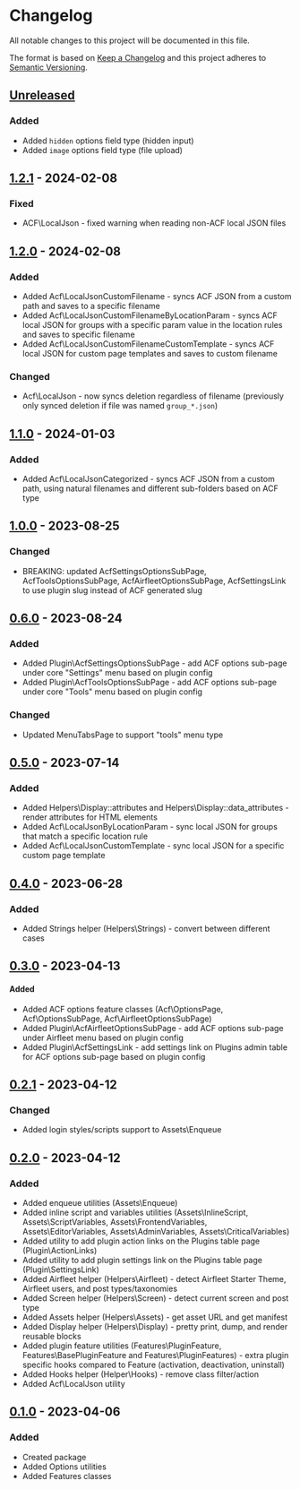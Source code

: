 # Changelog

All notable changes to this project will be documented in this file.

The format is based on [Keep a Changelog](http://keepachangelog.com/)
and this project adheres to [Semantic Versioning](http://semver.org/).

## [Unreleased]

### Added

- Added `hidden` options field type (hidden input)
- Added `image` options field type (file upload)

## [1.2.1] - 2024-02-08

### Fixed

- ACF\LocalJson - fixed warning when reading non-ACF local JSON files

## [1.2.0] - 2024-02-08

### Added

- Added Acf\LocalJsonCustomFilename - syncs ACF JSON from a custom path and saves to a specific filename
- Added Acf\LocalJsonCustomFilenameByLocationParam - syncs ACF local JSON for groups with a specific param value in the location rules and saves to specific filename
- Added Acf\LocalJsonCustomFilenameCustomTemplate - syncs ACF local JSON for custom page templates and saves to custom filename

### Changed

- Acf\LocalJson - now syncs deletion regardless of filename (previously only synced deletion if file was named `group_*.json`)

## [1.1.0] - 2024-01-03

### Added

- Added Acf\LocalJsonCategorized - syncs ACF JSON from a custom path, using natural filenames and different sub-folders based on ACF type

## [1.0.0] - 2023-08-25

### Changed

- BREAKING: updated AcfSettingsOptionsSubPage, AcfToolsOptionsSubPage, AcfAirfleetOptionsSubPage, AcfSettingsLink to use plugin slug instead of ACF generated slug

## [0.6.0] - 2023-08-24

### Added

- Added Plugin\AcfSettingsOptionsSubPage - add ACF options sub-page under core "Settings" menu based on plugin config
- Added Plugin\AcfToolsOptionsSubPage - add ACF options sub-page under core "Tools" menu based on plugin config

### Changed

- Updated MenuTabsPage to support "tools" menu type

## [0.5.0] - 2023-07-14

### Added

- Added Helpers\Display::attributes and Helpers\Display::data_attributes - render attributes for HTML elements
- Added Acf\LocalJsonByLocationParam - sync local JSON for groups that match a specific location rule
- Added Acf\LocalJsonCustomTemplate - sync local JSON for a specific custom page template

## [0.4.0] - 2023-06-28

### Added

- Added Strings helper (Helpers\Strings) - convert between different cases

## [0.3.0] - 2023-04-13

#### Added

- Added ACF options feature classes (Acf\OptionsPage, Acf\OptionsSubPage, Acf\AirfleetOptionsSubPage)
- Added Plugin\AcfAirfleetOptionsSubPage - add ACF options sub-page under Airfleet menu based on plugin config
- Added Plugin\AcfSettingsLink - add settings link on Plugins admin table for ACF options sub-page based on plugin config

## [0.2.1] - 2023-04-12

### Changed

- Added login styles/scripts support to Assets\Enqueue

## [0.2.0] - 2023-04-12

### Added

- Added enqueue utilities (Assets\Enqueue)
- Added inline script and variables utilities (Assets\InlineScript, Assets\ScriptVariables, Assets\FrontendVariables, Assets\EditorVariables, Assets\AdminVariables, Assets\CriticalVariables)
- Added utility to add plugin action links on the Plugins table page (Plugin\ActionLinks)
- Added utility to add plugin settings link on the Plugins table page (Plugin\SettingsLink)
- Added Airfleet helper (Helpers\Airfleet) - detect Airfleet Starter Theme, Airfleet users, and post types/taxonomies
- Added Screen helper (Helpers\Screen) - detect current screen and post type
- Added Assets helper (Helpers\Assets) - get asset URL and get manifest
- Added Display helper (Helpers\Display) - pretty print, dump, and render reusable blocks
- Added plugin feature utilities (Features\PluginFeature, Features\BasePluginFeature and Features\PluginFeatures) - extra plugin specific hooks compared to Feature (activation, deactivation, uninstall)
- Added Hooks helper (Helper\Hooks) - remove class filter/action
- Added Acf\LocalJson utility

## [0.1.0] - 2023-04-06

### Added

- Created package
- Added Options utilities
- Added Features classes

[unreleased]: https://github.com/airfleet/airfleet-wordpress-framework-php/compare/1.2.1...main
[0.1.0]: https://github.com/airfleet/airfleet-wordpress-framework-php/releases/tag/0.1.0
[0.2.0]: https://github.com/airfleet/airfleet-wordpress-framework-php/releases/tag/0.2.0
[0.2.1]: https://github.com/airfleet/airfleet-wordpress-framework-php/releases/tag/0.2.1
[0.3.0]: https://github.com/airfleet/airfleet-wordpress-framework-php/releases/tag/0.3.0
[0.4.0]: https://github.com/airfleet/airfleet-wordpress-framework-php/releases/tag/0.4.0
[0.5.0]: https://github.com/airfleet/airfleet-wordpress-framework-php/releases/tag/0.5.0
[0.6.0]: https://github.com/airfleet/airfleet-wordpress-framework-php/releases/tag/0.6.0
[1.0.0]: https://github.com/airfleet/airfleet-wordpress-framework-php/releases/tag/1.0.0
[1.1.0]: https://github.com/airfleet/airfleet-wordpress-framework-php/releases/tag/1.1.0
[1.2.0]: https://github.com/airfleet/airfleet-wordpress-framework-php/releases/tag/1.2.0

[1.2.1]: https://github.com/airfleet/airfleet-wordpress-framework-php/releases/tag/1.2.1
